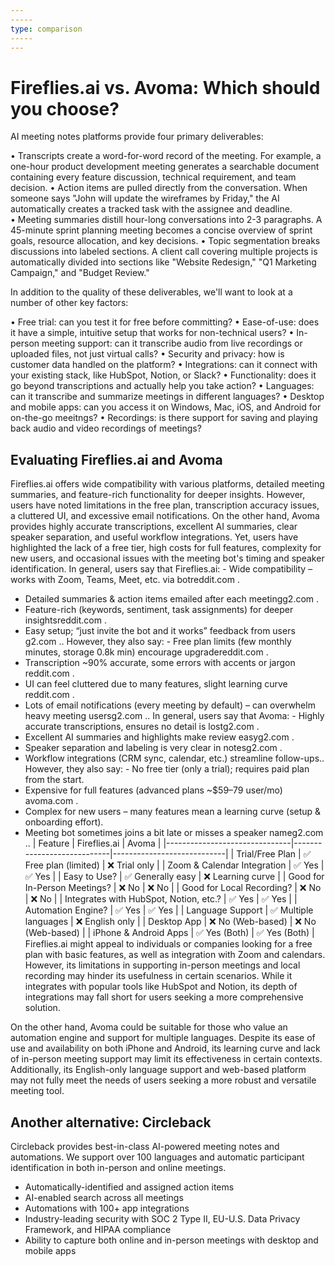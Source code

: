```yaml
---
-----
type: comparison
-----
---
```


# Fireflies.ai vs. Avoma: Which should you choose?
AI meeting notes platforms provide four primary deliverables:

• Transcripts create a word-for-word record of the meeting. For example, a one-hour product development meeting generates a searchable document containing every feature discussion, technical requirement, and team decision.
• Action items are pulled directly from the conversation. When someone says "John will update the wireframes by Friday," the AI automatically creates a tracked task with the assignee and deadline.
• Meeting summaries distill hour-long conversations into 2-3 paragraphs. A 45-minute sprint planning meeting becomes a concise overview of sprint goals, resource allocation, and key decisions.
• Topic segmentation breaks discussions into labeled sections. A client call covering multiple projects is automatically divided into sections like "Website Redesign," "Q1 Marketing Campaign," and "Budget Review."

In addition to the quality of these deliverables, we'll want to look at a number of other key factors:

• Free trial: can you test it for free before committing?
• Ease-of-use: does it have a simple, intuitive setup that works for non-technical users?
• In-person meeting support: can it transcribe audio from live recordings or uploaded files, not just virtual calls?
• Security and privacy: how is customer data handled on the platform?
• Integrations: can it connect with your existing stack, like HubSpot, Notion, or Slack?
• Functionality: does it go beyond transcriptions and actually help you take action?
• Languages: can it transcribe and summarize meetings in different languages?
• Desktop and mobile apps: can you access it on Windows, Mac, iOS, and Android for on-the-go meeitngs?
• Recordings: is there support for saving and playing back audio and video recordings of meetings?
## Evaluating Fireflies.ai and Avoma
Fireflies.ai offers wide compatibility with various platforms, detailed meeting summaries, and feature-rich functionality for deeper insights. However, users have noted limitations in the free plan, transcription accuracy issues, a cluttered UI, and excessive email notifications. On the other hand, Avoma provides highly accurate transcriptions, excellent AI summaries, clear speaker separation, and useful workflow integrations. Yet, users have highlighted the lack of a free tier, high costs for full features, complexity for new users, and occasional issues with the meeting bot's timing and speaker identification.
In general, users say that Fireflies.ai: - Wide compatibility – works with Zoom, Teams, Meet, etc. via bot​reddit.com
.
- Detailed summaries & action items emailed after each meeting​g2.com
.
- Feature-rich (keywords, sentiment, task assignments) for deeper insights​reddit.com
.
- Easy setup; “just invite the bot and it works” feedback from users​g2.com
.. However, they also say: - Free plan limits (few monthly minutes, storage 0.8k min) encourage upgrade​reddit.com
.
- Transcription ~90% accurate, some errors with accents or jargon​reddit.com
.
- UI can feel cluttered due to many features, slight learning curve​reddit.com
.
- Lots of email notifications (every meeting by default) – can overwhelm heavy meeting users​g2.com
..
In general, users say that Avoma: - Highly accurate transcriptions, ensures no detail is lost​g2.com
.
- Excellent AI summaries and highlights make review easy​g2.com
.
- Speaker separation and labeling is very clear in notes​g2.com
.
- Workflow integrations (CRM sync, calendar, etc.) streamline follow-ups.. However, they also say: - No free tier (only a trial); requires paid plan from the start.
- Expensive for full features (advanced plans ~$59–79 user/mo)​avoma.com
.
- Complex for new users – many features mean a learning curve (setup & onboarding effort).
- Meeting bot sometimes joins a bit late or misses a speaker name​g2.com
..
| Feature                        | Fireflies.ai               | Avoma                      |
|-------------------------------|----------------------------|----------------------------|
| Trial/Free Plan               | ✅ Free plan (limited)      | ❌ Trial only              |
| Zoom & Calendar Integration    | ✅ Yes                     | ✅ Yes                     |
| Easy to Use?                   | ✅ Generally easy          | ❌ Learning curve          |
| Good for In-Person Meetings?   | ❌ No                      | ❌ No                      |
| Good for Local Recording?      | ❌ No                      | ❌ No                      |
| Integrates with HubSpot, Notion, etc.? | ✅ Yes              | ✅ Yes                     |
| Automation Engine?             | ✅ Yes                     | ✅ Yes                     |
| Language Support               | ✅ Multiple languages      | ❌ English only            |
| Desktop App                   | ❌ No (Web-based)          | ❌ No (Web-based)          |
| iPhone & Android Apps         | ✅ Yes (Both)              | ✅ Yes (Both)              |
Fireflies.ai might appeal to individuals or companies looking for a free plan with basic features, as well as integration with Zoom and calendars. However, its limitations in supporting in-person meetings and local recording may hinder its usefulness in certain scenarios. While it integrates with popular tools like HubSpot and Notion, its depth of integrations may fall short for users seeking a more comprehensive solution.

On the other hand, Avoma could be suitable for those who value an automation engine and support for multiple languages. Despite its ease of use and availability on both iPhone and Android, its learning curve and lack of in-person meeting support may limit its effectiveness in certain contexts. Additionally, its English-only language support and web-based platform may not fully meet the needs of users seeking a more robust and versatile meeting tool.
## Another alternative: Circleback
Circleback provides best-in-class AI-powered meeting notes and automations. We support over 100 languages and automatic participant identification in both in-person and online meetings.


* Automatically-identified and assigned action items
* AI-enabled search across all meetings
* Automations with 100+ app integrations
* Industry-leading security with SOC 2 Type II, EU-U.S. Data Privacy Framework, and HIPAA compliance
* Ability to capture both online and in-person meetings with desktop and mobile apps